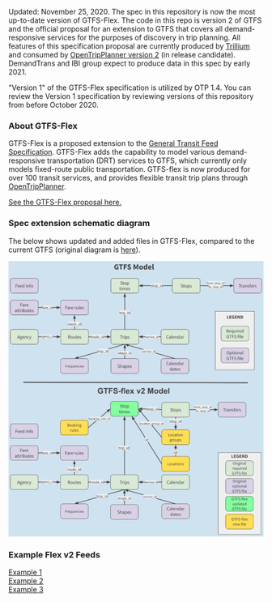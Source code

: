 Updated: November 25, 2020. The spec in this repository is now the most up-to-date version of GTFS-Flex. The code in this repo is version 2 of GTFS and the official proposal for an extension to GTFS that covers all demand-responsive services for the purposes of discovery in trip planning. All features of this specification proposal are currently produced by [Trillium](https://trilliumtransit.com/) and consumed by [OpenTripPlanner version 2](http://docs.opentripplanner.org/en/2.0-rc/) (in release candidate). DemandTrans and IBI group expect to produce data in this spec by early 2021.

"Version 1" of the GTFS-Flex specification is utilized by OTP 1.4. You can review the Version 1 specification by reviewing versions of this repository from before October 2020.

### About GTFS-Flex

GTFS-Flex is a proposed extension to the [General Transit Feed Specification](http://gtfs.org/). GTFS-Flex adds the capability to model various demand-responsive transportation (DRT) services to GTFS, which currently only models fixed-route public transportation. GTFS-flex is now produced for over 100 transit services, and provides flexible transit trip plans through [OpenTripPlanner](https://www.opentripplanner.org/).

[See the GTFS-Flex proposal here.](spec/reference.md)

### Spec extension schematic diagram

The below shows updated and added files in GTFS-Flex, compared to the current GTFS (original diagram is [here](https://docs.google.com/drawings/d/1g1kuTZPLFphMa942htywksIhxXqM_mMFCROOiEw5eNo/edit?usp=sharing)).

![Diagram of added files in GTFS-Flex](spec/GTFS_GTFS-flex_v2_Schema_Diagram.png)

### Example Flex v2 Feeds
[Example 1](spec/Flex_v2_Example_1.zip)<br>[Example 2](spec/Flex_v2_Example_2.zip)<br>[Example 3](spec/Flex_v2_Example_3.zip)
